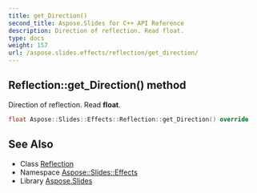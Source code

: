 ```yaml
---
title: get_Direction()
second_title: Aspose.Slides for C++ API Reference
description: Direction of reflection. Read float.
type: docs
weight: 157
url: /aspose.slides.effects/reflection/get_direction/
---
```

## Reflection::get_Direction() method


Direction of reflection. Read **float**.

```cpp
float Aspose::Slides::Effects::Reflection::get_Direction() override
```

## See Also

* Class [Reflection](../)
* Namespace [Aspose::Slides::Effects](../../)
* Library [Aspose.Slides](../../../)